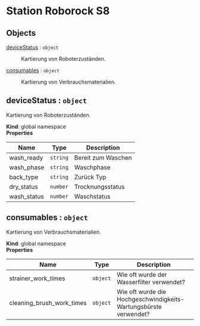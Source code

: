 # Station Roborock S8

## Objects

<dl>
<dt><a href="#deviceStatus">deviceStatus</a> : <code>object</code></dt>
<dd><p>Kartierung von Roboterzuständen.</p>
</dd>
<dt><a href="#consumables">consumables</a> : <code>object</code></dt>
<dd><p>Kartierung von Verbrauchsmaterialien.</p>
</dd>
</dl>

<a name="deviceStatus"></a>

## deviceStatus : <code>object</code>
Kartierung von Roboterzuständen.

**Kind**: global namespace  
**Properties**

| Name | Type | Description |
| --- | --- | --- |
| wash_ready | <code>string</code> | Bereit zum Waschen |
| wash_phase | <code>string</code> | Waschphase |
| back_type | <code>string</code> | Zurück Typ |
| dry_status | <code>number</code> | Trocknungsstatus |
| wash_status | <code>number</code> | Waschstatus |

<a name="consumables"></a>

## consumables : <code>object</code>
Kartierung von Verbrauchsmaterialien.

**Kind**: global namespace  
**Properties**

| Name | Type | Description |
| --- | --- | --- |
| strainer_work_times | <code>object</code> | Wie oft wurde der Wasserfilter verwendet? |
| cleaning_brush_work_times | <code>object</code> | Wie oft wurde die Hochgeschwindigkeits-Wartungsbürste verwendet? |

